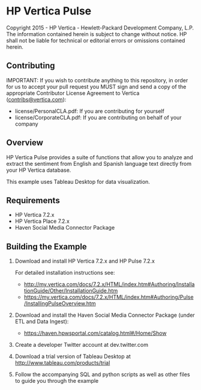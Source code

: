 HP Vertica Pulse
=====
Copyright 2015 - HP Vertica - Hewlett-Packard Development Company, L.P. The information contained herein is subject to change without notice. HP shall not be liable for technical or editorial errors or omissions contained herein.


Contributing
-------------

IMPORTANT: If you wish to contribute anything to this repository, in order for us to accept your pull request you MUST sign and send a copy of the appropriate Contributor License Agreement to Vertica (contribs@vertica.com):

* license/PersonalCLA.pdf: If you are contributing for yourself
* license/CorporateCLA.pdf: If you are contributing on behalf of your company


Overview
---------

HP Vertica Pulse provides a suite of functions that allow you to analyze and extract the sentiment from English and Spanish language text directly from your HP Vertica database.

This example uses Tableau Desktop for data visualization.

Requirements
-------------

* HP Vertica 7.2.x
* HP Vertica Place 7.2.x
* Haven Social Media Connector Package

Building the Example
--------------------

1. Download and install HP Vertica 7.2.x and HP Pulse 7.2.x

    For detailed installation instructions see:
    * http://my.vertica.com/docs/7.2.x/HTML/index.htm#Authoring/InstallationGuide/Other/InstallationGuide.htm
    * https://my.vertica.com/docs/7.2.x/HTML/index.htm#Authoring/Pulse/InstallingPulseOverview.htm

2. Download and install the Haven Social Media Connector Package (under ETL and Data Ingest):

    * https://haven.hpwsportal.com/catalog.html#/Home/Show

3. Create a developer Twitter account at dev.twitter.com

4. Download a trial version of Tableau Desktop at http://www.tableau.com/products/trial

5. Follow the accompanying SQL and python scripts as well as other files to guide you through the example
